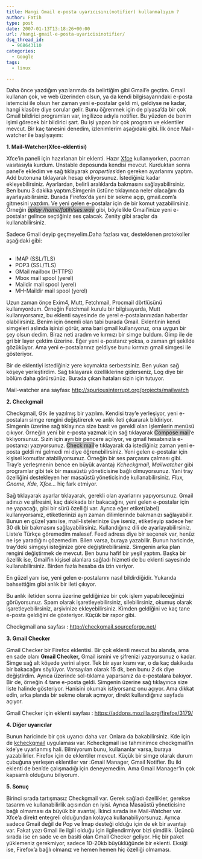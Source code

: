 ```yaml
---
title: Hangi Gmail e-posta uyarıcısını(notifier) kullanmalıyım ?
author: Fatih
type: post
date: 2007-01-13T13:18:26+00:00
url: /hangi-gmail-e-posta-uyaricisinotifier/
dsq_thread_id:
  - 968643110
categories:
  - Google
tags:
  - linux

---
```

Daha önce yazdığım yazılarımda da belirtiğim gibi Gmail&#8217;e geçtim. Gmail kullanan çok, ve web üzerinden olsun, ya da kendi bilgisayarındaki e-posta istemcisi ile olsun her zaman yeni e-postalar geldi mi, geldiyse ne kadar, hangi klasöre diye sorular gelir. Bunu öğrenmek için de piyasa&#8217;da bir çok Gmail bildirici programları var, ingilizce adıyla notifier. Bu yüzden de benim işimi görecek bir bildirici şart. Bu işi yapan bir çok program ve eklentiler mevcut. Bir kaç tanesini denedim, izlenimlerim aşağıdaki gibi. İlk önce Mail-watcher ile başlıyayım:

<!--more-->

<span style="font-weight: bold">1. Mail-Watcher(Xfce-eklentisi)</span>

Xfce&#8217;in paneli için hazırlanan bir eklenti. Hazır <a title="Xfce" target="blank_" href="http://www.xfce.org/">Xfce</a> kullanıyorken, pacman vasıtasıyla kurdum. Unstable deposunda kendisi mevcut. Kurduktan sonra panel&#8217;e ekledim ve sağ tıklayarak <span style="font-style: italic">properties</span>&#8216;den gereken ayarlarımı yaptım. Add butonuna tıklayarak hesap ekliyorsunuz. İstediğiniz kadar ekleyebilirsiniz. Ayarlardan, belirli aralıklarda bakmasını sağlayabilirsiniz. Ben bunu 3 dakika yaptım.Simgenin üstüne tıklayınca neler olacağını da ayarlayabilirsiniz. Burada Firefox&#8217;da yeni bir sekme açıp, gmail.com&#8217;a gitmesini yazdım. Ve yeni gelen e-postalar için de bir komut yazabilirsiniz. Örneğin <span style="font-style: italic; background-color: #c0c0c0">aplay /home/fatih/ses.wav</span> gibi, böylelikle Gmail&#8217;inize yeni e-postalar gelince seçtiğiniz ses çalacak. Zenity gibi araçlar da kullanabilirsiniz.

Sadece Gmail deyip geçmeyelim.Daha fazlası var, desteklenen protokoller aşağıdaki gibi:  
<br style="font-weight: bold" /> 

<ul type="disc">
  <li>
    IMAP (SSL/TLS)
  </li>
  <li>
    POP3 (SSL/TLS)
  </li>
  <li>
    GMail mailbox (HTTPS)
  </li>
  <li>
    Mbox mail spool (yerel)
  </li>
  <li>
    Maildir mail spool (yerel)
  </li>
  <li>
    MH-Maildir mail spool (yerel)
  </li>
</ul>

Uzun zaman önce Exim4, Mutt, Fetchmail, Procmail dörtlüsünü kullanıyordum. Örneğin Fetchmail kurulu bir bilgisayarda, Mutt kullanıyorsanız, bu eklenti sayesinde de yerel e-postalarınızdan haberdar olabilirsiniz. Benim için önemli olan tabi burada Gmail. Eklentinin kendi simgeleri aslında işinizi görür, ama bari gmail kullanıyoruz, ona uygun bir şey olsun dedim. Biraz neti aradım ve kırmızı bir simge buldum. Gimp ile de gri bir layer çektim üzerine. Eğer yeni e-postanız yoksa, o zaman gri şekilde gözüküyor. Ama yeni e-postalarınız geldiyse bunu kırmızı gmail simgesi ile gösteriyor.

Bir de eklentiyi istediğiniz yere koymakta serbestsiniz. Ben yukarı sağ köşeye yerleştirdim. Sağ tıklayarak özelliklerine giderseniz, Log diye bir bölüm daha görürsünüz. Burada çıkan hataları sizin için tutuyor.

Mail-watcher ana sayfası: http://spuriousinterrupt.org/projects/mailwatch

<span style="font-weight: bold">2. Checkgmail</span>

Checkgmail, Gtk ile yazılmış bir yazılım. Kendisi tray&#8217;e yerleşiyor, yeni e-postaları simge rengini değiştirerek ve anlık ileti çıkararak bildiriyor. Simgenin üzerine sağ tıklayınca size basit ve gerekli olan işlemlerin menüsü çıkıyor. Örneğin yeni bir e-posta yazmak için sağ tıklayarak <span style="background-color: #c0c0c0">Compose mail</span>&#8216;e tıklıyorsunuz. Sizin için ayrı bir pencere açılıyor, ve gmail hesabınızla e-postanızı yazıyorsunuz. <span style="background-color: #c0c0c0">Check mail</span>&#8216;e tıklayarak da istediğiniz zaman yeni e-posta geldi mi gelmedi mi diye öğrenebilirsiniz. Yeni gelen e-postalar için kişisel komutlar atabiliyorsunuz. Örneğin bir ses parçasını çalması gibi. Tray&#8217;e yerleşmenin bence en büyük avantajı <span style="font-style: italic">Kcheckgmail, Mailwatcher</span> gibi programlar gibi tek bir masaüstü yöneticisine bağlı olmuyorsunuz. Yani tray özelliğini destekleyen her masaüstü yöneticisinde kullanabilirsiniz. <span style="font-style: italic">Flux, Gnome, Kde, Xfce&#8230;</span> hiç fark etmiyor.

Sağ tıklayarak ayarlar tıklayarak, gerekli olan ayarlarını yapıyorsunuz. Gmail adınızı ve şifresini, kaç dakikada bir bakacağını, yeni gelen e-postalar için ne yapacağı, gibi bir sürü özelliği var. Ayrıca eğer etiket(label) kullanıyorsanız, etiketlerinizi ayrı zaman dilimlerinde bakmanızı sağlayabilir. Bunun en güzel yanı ise, mail-listelerinize üye iseniz, etiketleyip sadece her 30 dk bir bakmasını sağlayabilirsiniz. Kullandığınız dili de ayarlayabilirsiniz. Liste&#8217;e Türkçe göremedim malesef. Feed adress diye bir seçenek var, henüz ne işe yaradığını çözemedim. Bilen varsa, buraya yazabilir. Bunun haricinde, tray&#8217;deki simgeyi isteğinize göre değiştirebilirsiniz. Simgenin arka plan rengini değiştirmek de mevcut. Ben bunu hafif bir yeşil yaptım. Başka bir özellik ise, Gmail&#8217;in kişisel alanlara sağladı hizmeti de bu eklenti sayesinde kullanabilirsiniz. Birden fazla hesaba da izin veriyor.

En güzel yanı ise, yeni gelen e-postalarını nasıl bildirdiğidir. Yukarıda bahsettiğim gibi anlık bir ileti çıkıyor.

Bu anlık iletiden sonra üzerine geldiğinize bir çok işlem yapabileceğinizi görüyorsunuz. Spam olarak işaretleyebilirsiniz, silebilirsiniz, okumuş olarak işaretleyebilirsiniz, arşivinize ekleyebilirsiniz. Kimden geldiğini ve kaç tane e-posta geldiğini de gösteriyor. Küçük bir rapor gibi.

Checkgmail ana sayfası : <a title="http://checkgmail.sourceforge.net/" target="blank_" href="http://checkgmail.sourceforge.net/">http://checkgmail.sourceforge.net/</a>

<span style="font-weight: bold">3. Gmail Checker</span>

Gmail Checker bir Firefox eklentisi. Bir çok eklenti mevcut bu alanda, ama en sade olanı <span style="font-weight: bold">Gmail Checker,</span> Gmail ismini ve şifrenizi yazıyorsunuz o kadar. Simge sağ alt köşede yerini alıyor. Tek bir ayar kısmı var, o da kaç dakikada bir bakacağını söylüyor. Varsayılan olarak 15 dk, ben bunu 2 dk diye değiştirdim. Ayrıca üzerinde sol-tıklama yaparsanız da e-postalara bakıyor. Bir de, örneğin 4 tane e-posta geldi. Simgenin üzerine sağ tıklayınca size liste halinde gösteriyor. Hanisini okumak istiyorsanız onu açıyor. Ama dikkat edin, arka planda bir sekme olarak açmıyor, direkt kullandığınız sayfada açıyor.

Gmail Checker için eklenti sayfası : https://addons.mozilla.org/firefox/3179/

 <span style="font-weight: bold">4. Diğer uyarıcılar</span>

Bunun haricinde bir çok uyarıcı daha var. Onlara da bakabilirsiniz. Kde için de <a title="kcheckgmail" target="blank_" href="http://sf.net/projects/kcheckgmail">kcheckgmail</a> uygulaması var. Kcheckgmail ise tahminimce checkgmail&#8217;in kde&#8217;ye uyarlanmış hali. Bilmiyorum bunu, kullananlar varsa, buraya yazabilirler. Firefox için de eklentiler mevcut. Küçük bir simge olarak durum çubuğuna yerleşen eklentiler var :Gmail Manager, Gmail Notifier. Bu iki eklenti de ben&#8217;de çalışmadığı için deneyemedim. Ama Gmail Manager&#8217;in çok kapsamlı olduğunu biliyorum.

 <span style="font-weight: bold">5. Sonuç</span>

Birinci sırada tartışmasız Checkgmail var. Gerek sağladı özellikler, gerekse tasarım ve kullanabilirlik açısından en iyisi. Ayrıca Masaüstü yöneticisine bağlı olmaması da büyük bir avantaj. İkinci sırada ise Mail-Watcher var. Xfce&#8217;a direkt entegreli olduğundan kolayca kullanabiliyorsunuz. Ayrıca sadece Gmail değil de Pop ve İmap desteği olduğu için de ek bir avantajı var. Fakat yazı Gmail ile ilgili olduğu için ilgilendirmiyor bizi şimdilik. Üçüncü sırada ise en sade ve en basiti olan Gmail Checker geliyor. Hiç bir paket yüklemeniz gerekmiyor, sadece 10-20kb büyüklüğünde bir eklenti. Eksiği ise, Firefox&#8217;a bağlı olmanız ve hemen hemen hiç özelliği olmaması.